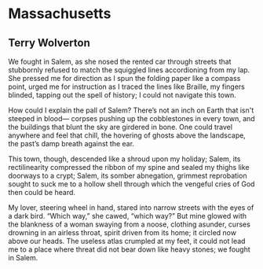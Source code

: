 # Massachusetts
## Terry Wolverton
We fought in Salem,
as she nosed the rented car
through streets that
stubbornly refused to match
the squiggled lines
accordioning from my lap.
She pressed me for direction
as I spun the folding paper
like a compass point,
urged me for instruction
as I traced the lines like Braille,
my fingers blinded,
tapping out the spell of history;
I could not navigate this town.

How could I explain
the pall of Salem?
There’s not an inch on Earth
that isn't steeped in blood—
corpses pushing up the cobblestones
in every town,
and the buildings that blunt the sky
are girdered in bone.
One could travel anywhere
and feel that chill,
the hovering of ghosts
above the landscape,
the past’s damp breath
against the ear.

This town, though,
descended like a shroud
upon my holiday;
Salem,
its rectilinearity
compressed the ribbon of my spine
and sealed my thighs
like doorways to a crypt;
Salem,
its somber abnegation,
grimmest reprobation
sought to suck me to a hollow shell
through which the vengeful cries of God
then could be heard.

My lover, steering wheel in hand,
stared into narrow streets
with the eyes of a dark bird.
“Which way,” she cawed, “which way?”
But mine glowed with the blankness
of a woman swaying from a noose,
clothing asunder,
curses drowning in an airless throat,
spirit driven from its home;
it circled now above our heads.
The useless atlas crumpled at my feet,
it could not lead me to a place
where threat did not bear down like heavy stones;
we fought in Salem.